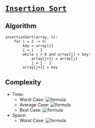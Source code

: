# [`Insertion Sort`](InsertionSort.cpp)

## Algorithm
```
insertionSort(array, n):
    for i = 2 -> n:
        key = array[i]
        j = i - 1
        while j > 0 and array[j] > key:
            array[j+1] = array[j]
            j = j - 1
        array[j+1] = key
```

## Complexity
- Time:
    - Worst Case: ![formula](https://render.githubusercontent.com/render/math?math=O(n^2))
    - Average Case: ![formula](https://render.githubusercontent.com/render/math?math=\Theta(n^2))
    - Best Case: ![formula](https://render.githubusercontent.com/render/math?math=\Omega(n))
- Space:
    - Worst Case: ![formula](https://render.githubusercontent.com/render/math?math=O(1))